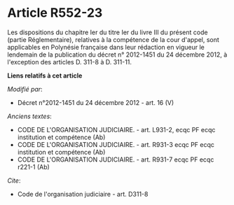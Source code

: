 # Article R552-23

Les dispositions du chapitre Ier du titre Ier du livre III du présent code (partie Réglementaire), relatives à la compétence
de la cour d'appel, sont applicables en Polynésie française dans leur rédaction en vigueur le lendemain de la publication du
décret n° 2012-1451 du 24 décembre 2012, à l'exception des articles D. 311-8 à D. 311-11.

**Liens relatifs à cet article**

_Modifié par_:

  - Décret n°2012-1451 du 24 décembre 2012 - art. 16 (V)

_Anciens textes_:

  - CODE DE L'ORGANISATION JUDICIAIRE. - art. L931-2, ecqc PF ecqc institution et compétence (Ab)
  - CODE DE L'ORGANISATION JUDICIAIRE. - art. R931-3 ecqc PF ecqc institution et compétence (Ab)
  - CODE DE L'ORGANISATION JUDICIAIRE. - art. R931-7 ecqc PF ecqc r221-1 (Ab)

_Cite_:

  - Code de l'organisation judiciaire - art. D311-8
